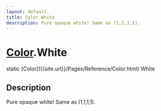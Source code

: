 ```yaml
---
layout: default
title: Color.White
description: Pure opaque white! Same as (1,1,1,1).
---
```

# [Color]({{site.url}}/Pages/Reference/Color.html).White

<div class='signature' markdown='1'>
static [Color]({{site.url}}/Pages/Reference/Color.html) White
</div>

## Description
Pure opaque white! Same as (1,1,1,1).

